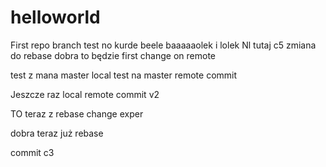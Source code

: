 # helloworld
First repo
branch test no kurde beele
baaaaaolek i lolek
Nl tutaj c5  zmiana do rebase dobra to będzie first change on remote


test z mana master local
test na master
remote commit


Jeszcze raz local
remote commit v2

TO teraz z rebase 
change exper

dobra teraz już rebase

commit c3
